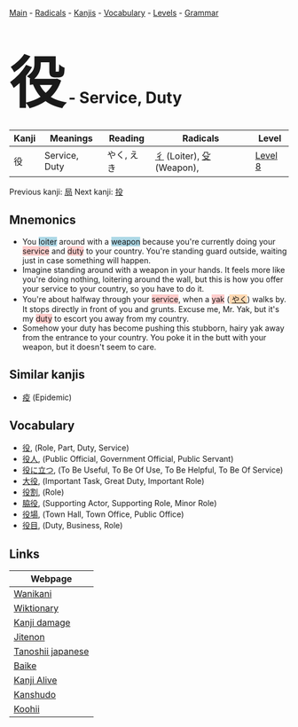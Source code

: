 <style> bigfont {font-size: 100px}</style>
[Main](../index.md) -
[Radicals](../radicals.md) -
[Kanjis](../kanjis.md) -
[Vocabulary](../vocabulary.md) -
[Levels](../levels.md) -
[Grammar](../grammar.md)
# <bigfont> 役</bigfont> - Service, Duty 

| Kanji | Meanings | Reading | Radicals | Level |
| --- | --- | --- | --- | --- |
| 役 | Service, Duty | やく, えき | [彳](../radicals/彳.md) (Loiter), [殳](../radicals/殳.md) (Weapon),  | [Level 8](../levels/wk_level8.md) |

Previous kanji: [局](局.md) Next kanji: [投](投.md) 

## Mnemonics
 * You <span style="background-color:#ADD8E6"> loiter</span> around with a <span style="background-color:#ADD8E6"> weapon</span> because you're currently doing your <span style="background-color:#ffcccb"> service</span> and <span style="background-color:#ffcccb"> duty</span> to your country. You're standing guard outside, waiting just in case something will happen.
* Imagine standing around with a weapon in your hands. It feels more like you're doing nothing, loitering around the wall, but this is how you offer your service to your country, so you have to do it.
* You're about halfway through your <span style="background-color:#ffcccb"> service</span>, when a <span style="background-color:#ffcccb"> yak</span> (<span style="background-color:#fed8b1"> [やく](https://jisho.org/search/やく)</span>) walks by. It stops directly in front of you and grunts. Excuse me, Mr. Yak, but it's my <span style="background-color:#ffcccb"> duty</span> to escort you away from my country.
* Somehow your duty has become pushing this stubborn, hairy yak away from the entrance to your country. You poke it in the butt with your weapon, but it doesn't seem to care.


## Similar kanjis
 * [疫](疫.md) (Epidemic)


## Vocabulary
 * [役](../vocabulary/役.md), (Role, Part, Duty, Service)
* [役人](../vocabulary/役.md), (Public Official, Government Official, Public Servant)
* [役に立つ](../vocabulary/役.md), (To Be Useful, To Be Of Use, To Be Helpful, To Be Of Service)
* [大役](../vocabulary/役.md), (Important Task, Great Duty, Important Role)
* [役割](../vocabulary/役.md), (Role)
* [脇役](../vocabulary/役.md), (Supporting Actor, Supporting Role, Minor Role)
* [役場](../vocabulary/役.md), (Town Hall, Town Office, Public Office)
* [役目](../vocabulary/役.md), (Duty, Business, Role)



## Links 

| Webpage |
| --- |
| [Wanikani          ](https://www.wanikani.com/kanji/役) |
| [Wiktionary        ](https://en.wiktionary.org/wiki/役) |
| [Kanji damage      ](http://www.kanjidamage.com/kanji/search?utf8=✓&q=役) |
| [Jitenon           ](https://jitenon.com/kanji/役) |
| [Tanoshii japanese ](https://www.tanoshiijapanese.com/dictionary/kanji.cfm?k=役) |
| [Baike             ](https://baike.baidu.com/item/役) |
| [Kanji Alive       ](https://app.kanjialive.com/役) |
| [Kanshudo          ](https://www.kanshudo.com/searchmn?q=役) |
| [Koohii            ](https://kanji.koohii.com/study/kanji/役) |
